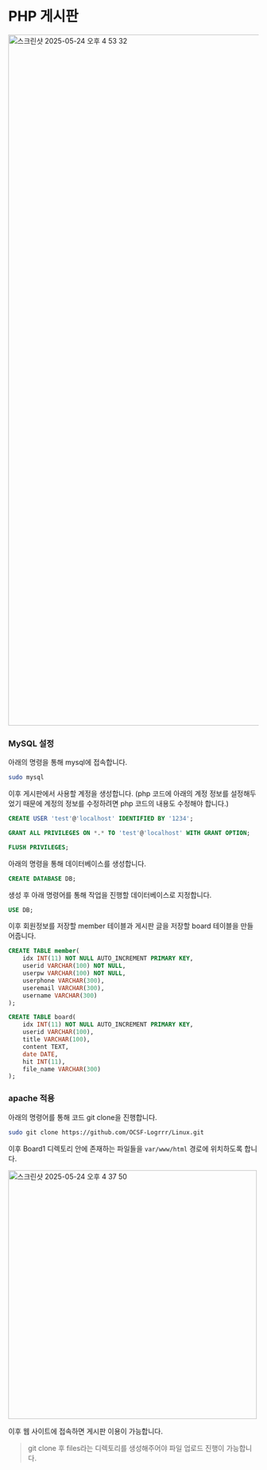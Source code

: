 # PHP 게시판
<img width="1389" alt="스크린샷 2025-05-24 오후 4 53 32" src="https://github.com/user-attachments/assets/b60a679f-2086-4ba3-8556-342f8c2de340" />

### MySQL 설정

아래의 명령을 통해 mysql에 접속합니다.
```bash
sudo mysql
```
이후 게시판에서 사용할 계정을 생성합니다. (php 코드에 아래의 계정 정보를 설정해두었기 때문에 계정의 정보를 수정하려면 php 코드의 내용도 수정해야 합니다.)
```sql
CREATE USER 'test'@'localhost' IDENTIFIED BY '1234';
```
```sql
GRANT ALL PRIVILEGES ON *.* TO 'test'@'localhost' WITH GRANT OPTION;
```
```sql
FLUSH PRIVILEGES;
```

아래의 명령을 통해 데이터베이스를 생성합니다.
```sql
CREATE DATABASE DB;
```
생성 후 아래 명령어를 통해 작업을 진행할 데이터베이스로 지정합니다.
```sql
USE DB;
```

이후 회원정보를 저장할 member 테이블과 게시판 글을 저장할 board 테이블을 만들어줍니다.
```sql
CREATE TABLE member(
    idx INT(11) NOT NULL AUTO_INCREMENT PRIMARY KEY,
    userid VARCHAR(100) NOT NULL,
    userpw VARCHAR(100) NOT NULL,
    userphone VARCHAR(300),
    useremail VARCHAR(300),
    username VARCHAR(300)
);
```
```sql
CREATE TABLE board(
    idx INT(11) NOT NULL AUTO_INCREMENT PRIMARY KEY,
    userid VARCHAR(100),
    title VARCHAR(100),
    content TEXT,
    date DATE,
    hit INT(11),
    file_name VARCHAR(300)
);
```

### apache 적용

아래의 명령어를 통해 코드 git clone을 진행합니다.

```bash
sudo git clone https://github.com/OCSF-Logrrr/Linux.git
```

이후 Board1 디렉토리 안에 존재하는 파일들을 `var/www/html` 경로에 위치하도록 합니다.

<img width="500" alt="스크린샷 2025-05-24 오후 4 37 50" src="https://github.com/user-attachments/assets/4b88c575-b2cb-4936-a7b5-f5cc40a4cb8e" />

이후 웹 사이트에 접속하면 게시판 이용이 가능합니다.

> git clone 후 files라는 디렉토리를 생성해주어야 파일 업로드 진행이 가능합니다.
